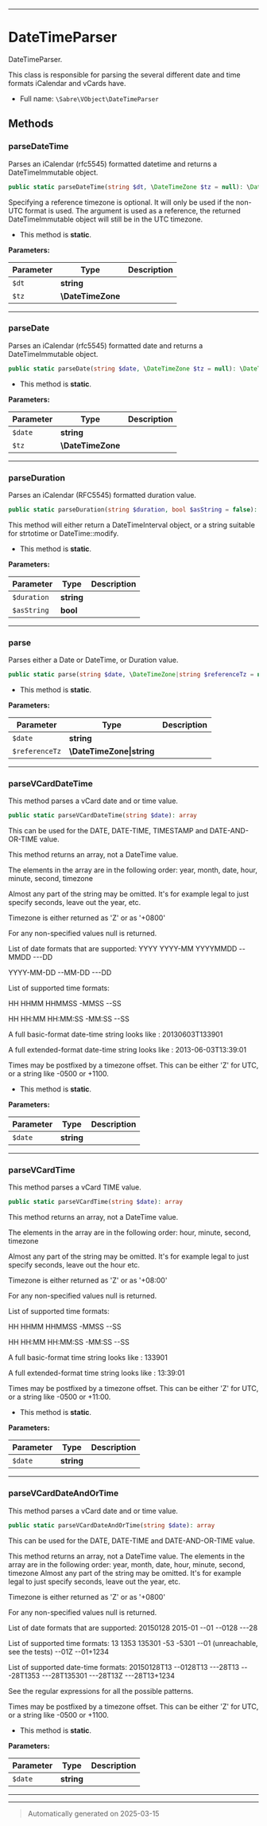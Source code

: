 ***

# DateTimeParser

DateTimeParser.

This class is responsible for parsing the several different date and time
formats iCalendar and vCards have.

* Full name: `\Sabre\VObject\DateTimeParser`




## Methods


### parseDateTime

Parses an iCalendar (rfc5545) formatted datetime and returns a
DateTimeImmutable object.

```php
public static parseDateTime(string $dt, \DateTimeZone $tz = null): \DateTimeImmutable
```

Specifying a reference timezone is optional. It will only be used
if the non-UTC format is used. The argument is used as a reference, the
returned DateTimeImmutable object will still be in the UTC timezone.

* This method is **static**.




**Parameters:**

| Parameter | Type | Description |
|-----------|------|-------------|
| `$dt` | **string** |  |
| `$tz` | **\DateTimeZone** |  |





***

### parseDate

Parses an iCalendar (rfc5545) formatted date and returns a DateTimeImmutable object.

```php
public static parseDate(string $date, \DateTimeZone $tz = null): \DateTimeImmutable
```



* This method is **static**.




**Parameters:**

| Parameter | Type | Description |
|-----------|------|-------------|
| `$date` | **string** |  |
| `$tz` | **\DateTimeZone** |  |





***

### parseDuration

Parses an iCalendar (RFC5545) formatted duration value.

```php
public static parseDuration(string $duration, bool $asString = false): \DateInterval|string
```

This method will either return a DateTimeInterval object, or a string
suitable for strtotime or DateTime::modify.

* This method is **static**.




**Parameters:**

| Parameter | Type | Description |
|-----------|------|-------------|
| `$duration` | **string** |  |
| `$asString` | **bool** |  |





***

### parse

Parses either a Date or DateTime, or Duration value.

```php
public static parse(string $date, \DateTimeZone|string $referenceTz = null): \DateTimeImmutable|\DateInterval
```



* This method is **static**.




**Parameters:**

| Parameter | Type | Description |
|-----------|------|-------------|
| `$date` | **string** |  |
| `$referenceTz` | **\DateTimeZone&#124;string** |  |





***

### parseVCardDateTime

This method parses a vCard date and or time value.

```php
public static parseVCardDateTime(string $date): array
```

This can be used for the DATE, DATE-TIME, TIMESTAMP and
DATE-AND-OR-TIME value.

This method returns an array, not a DateTime value.

The elements in the array are in the following order:
year, month, date, hour, minute, second, timezone

Almost any part of the string may be omitted. It's for example legal to
just specify seconds, leave out the year, etc.

Timezone is either returned as 'Z' or as '+0800'

For any non-specified values null is returned.

List of date formats that are supported:
YYYY
YYYY-MM
YYYYMMDD
--MMDD
---DD

YYYY-MM-DD
--MM-DD
---DD

List of supported time formats:

HH
HHMM
HHMMSS
-MMSS
--SS

HH
HH:MM
HH:MM:SS
-MM:SS
--SS

A full basic-format date-time string looks like :
20130603T133901

A full extended-format date-time string looks like :
2013-06-03T13:39:01

Times may be postfixed by a timezone offset. This can be either 'Z' for
UTC, or a string like -0500 or +1100.

* This method is **static**.




**Parameters:**

| Parameter | Type | Description |
|-----------|------|-------------|
| `$date` | **string** |  |





***

### parseVCardTime

This method parses a vCard TIME value.

```php
public static parseVCardTime(string $date): array
```

This method returns an array, not a DateTime value.

The elements in the array are in the following order:
hour, minute, second, timezone

Almost any part of the string may be omitted. It's for example legal to
just specify seconds, leave out the hour etc.

Timezone is either returned as 'Z' or as '+08:00'

For any non-specified values null is returned.

List of supported time formats:

HH
HHMM
HHMMSS
-MMSS
--SS

HH
HH:MM
HH:MM:SS
-MM:SS
--SS

A full basic-format time string looks like :
133901

A full extended-format time string looks like :
13:39:01

Times may be postfixed by a timezone offset. This can be either 'Z' for
UTC, or a string like -0500 or +11:00.

* This method is **static**.




**Parameters:**

| Parameter | Type | Description |
|-----------|------|-------------|
| `$date` | **string** |  |





***

### parseVCardDateAndOrTime

This method parses a vCard date and or time value.

```php
public static parseVCardDateAndOrTime(string $date): array
```

This can be used for the DATE, DATE-TIME and
DATE-AND-OR-TIME value.

This method returns an array, not a DateTime value.
The elements in the array are in the following order:
    year, month, date, hour, minute, second, timezone
Almost any part of the string may be omitted. It's for example legal to
just specify seconds, leave out the year, etc.

Timezone is either returned as 'Z' or as '+0800'

For any non-specified values null is returned.

List of date formats that are supported:
    20150128
    2015-01
    --01
    --0128
    ---28

List of supported time formats:
    13
    1353
    135301
    -53
    -5301
    --01 (unreachable, see the tests)
    --01Z
    --01+1234

List of supported date-time formats:
    20150128T13
    --0128T13
    ---28T13
    ---28T1353
    ---28T135301
    ---28T13Z
    ---28T13+1234

See the regular expressions for all the possible patterns.

Times may be postfixed by a timezone offset. This can be either 'Z' for
UTC, or a string like -0500 or +1100.

* This method is **static**.




**Parameters:**

| Parameter | Type | Description |
|-----------|------|-------------|
| `$date` | **string** |  |





***


***
> Automatically generated on 2025-03-15
